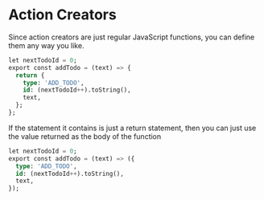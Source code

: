 # Action Creators

Since action creators are just regular JavaScript functions, you can define them any way you like.

```sql
let nextTodoId = 0; 
export const addTodo = (text) => {
  return {
    type: 'ADD_TODO',
    id: (nextTodoId++).toString(),
    text,
  };
};
```

If the statement it contains is just a return statement, then you can just use the value returned as the body of the function

```sql
let nextTodoId = 0; 
export const addTodo = (text) => ({
  type: 'ADD_TODO',
  id: (nextTodoId++).toString(),
  text,
});
```